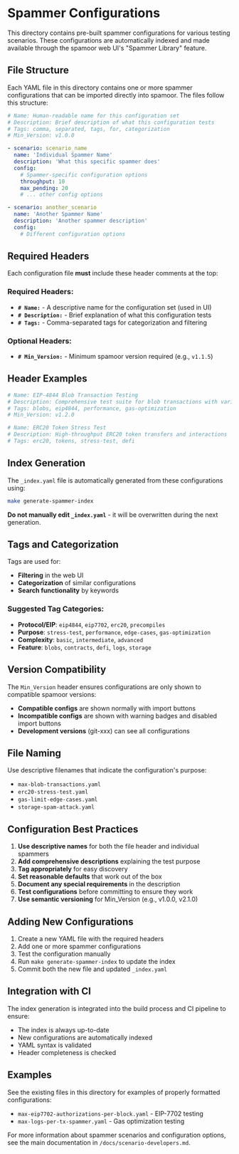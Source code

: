 # Spammer Configurations

This directory contains pre-built spammer configurations for various testing scenarios. These configurations are automatically indexed and made available through the spamoor web UI's "Spammer Library" feature.

## File Structure

Each YAML file in this directory contains one or more spammer configurations that can be imported directly into spamoor. The files follow this structure:

```yaml
# Name: Human-readable name for this configuration set
# Description: Brief description of what this configuration tests
# Tags: comma, separated, tags, for, categorization
# Min_Version: v1.0.0

- scenario: scenario_name
  name: 'Individual Spammer Name'
  description: 'What this specific spammer does'
  config:
    # Spammer-specific configuration options
    throughput: 10
    max_pending: 20
    # ... other config options

- scenario: another_scenario
  name: 'Another Spammer Name'
  description: 'Another spammer description'
  config:
    # Different configuration options
```

## Required Headers

Each configuration file **must** include these header comments at the top:

### Required Headers:
- **`# Name:`** - A descriptive name for the configuration set (used in UI)
- **`# Description:`** - Brief explanation of what this configuration tests
- **`# Tags:`** - Comma-separated tags for categorization and filtering

### Optional Headers:
- **`# Min_Version:`** - Minimum spamoor version required (e.g., `v1.1.5`)

## Header Examples

```yaml
# Name: EIP-4844 Blob Transaction Testing
# Description: Comprehensive test suite for blob transactions with various sizes and patterns
# Tags: blobs, eip4844, performance, gas-optimization
# Min_Version: v1.2.0
```

```yaml
# Name: ERC20 Token Stress Test
# Description: High-throughput ERC20 token transfers and interactions
# Tags: erc20, tokens, stress-test, defi
```

## Index Generation

The `_index.yaml` file is automatically generated from these configurations using:

```bash
make generate-spammer-index
```

**Do not manually edit `_index.yaml`** - it will be overwritten during the next generation.

## Tags and Categorization

Tags are used for:
- **Filtering** in the web UI
- **Categorization** of similar configurations
- **Search functionality** by keywords

### Suggested Tag Categories:
- **Protocol/EIP**: `eip4844`, `eip7702`, `erc20`, `precompiles`
- **Purpose**: `stress-test`, `performance`, `edge-cases`, `gas-optimization`
- **Complexity**: `basic`, `intermediate`, `advanced`
- **Feature**: `blobs`, `contracts`, `defi`, `logs`, `storage`

## Version Compatibility

The `Min_Version` header ensures configurations are only shown to compatible spamoor versions:

- **Compatible configs** are shown normally with import buttons
- **Incompatible configs** are shown with warning badges and disabled import buttons
- **Development versions** (git-xxx) can see all configurations

## File Naming

Use descriptive filenames that indicate the configuration's purpose:
- `max-blob-transactions.yaml`
- `erc20-stress-test.yaml`
- `gas-limit-edge-cases.yaml`
- `storage-spam-attack.yaml`

## Configuration Best Practices

1. **Use descriptive names** for both the file header and individual spammers
2. **Add comprehensive descriptions** explaining the test purpose
3. **Tag appropriately** for easy discovery
4. **Set reasonable defaults** that work out of the box
5. **Document any special requirements** in the description
6. **Test configurations** before committing to ensure they work
7. **Use semantic versioning** for Min_Version (e.g., v1.0.0, v2.1.0)

## Adding New Configurations

1. Create a new YAML file with the required headers
2. Add one or more spammer configurations
3. Test the configuration manually
4. Run `make generate-spammer-index` to update the index
5. Commit both the new file and updated `_index.yaml`

## Integration with CI

The index generation is integrated into the build process and CI pipeline to ensure:
- The index is always up-to-date
- New configurations are automatically indexed
- YAML syntax is validated
- Header completeness is checked

## Examples

See the existing files in this directory for examples of properly formatted configurations:
- `max-eip7702-authorizations-per-block.yaml` - EIP-7702 testing
- `max-logs-per-tx-spammer.yaml` - Gas optimization testing

For more information about spammer scenarios and configuration options, see the main documentation in `/docs/scenario-developers.md`.
